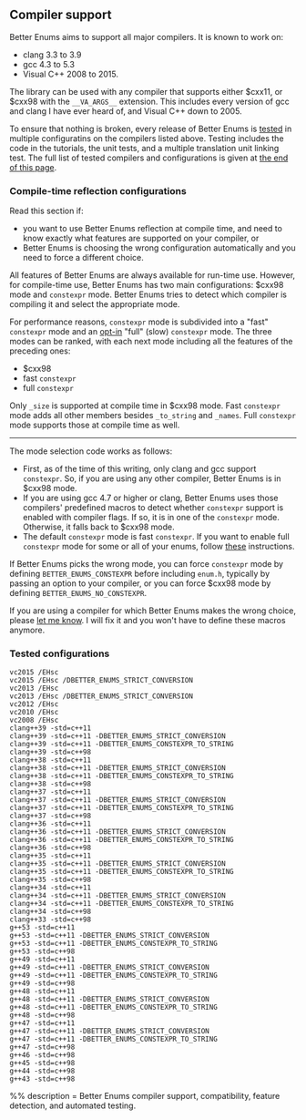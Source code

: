## Compiler support

Better Enums aims to support all major compilers. It is known to work on:

  - clang 3.3 to 3.9
  - gcc 4.3 to 5.3
  - Visual C++ 2008 to 2015.

The library can be used with any compiler that supports either $cxx11, or $cxx98
with the `__VA_ARGS__` extension. This includes every version of gcc and clang I
have ever heard of, and Visual C++ down to 2005.

To ensure that nothing is broken, every release of Better Enums is
[tested]($repo/tree/master/test) in multiple configuratins on the compilers
listed above. Testing includes the code in the tutorials, the unit tests, and a
multiple translation unit linking test. The full list of tested compilers and
configurations is given at [the end of this page](#TestedConfigurations).

### Compile-time reflection configurations

Read this section if:

  - you want to use Better Enums reflection at compile time, and need to know
    exactly what features are supported on your compiler, or
  - Better Enums is choosing the wrong configuration automatically and you need
    to force a different choice.

All features of Better Enums are always available for run-time use. However, for
compile-time use, Better Enums has two main configurations: $cxx98 mode and
`constexpr` mode. Better Enums tries to detect which compiler is compiling it
and select the appropriate mode.

For performance reasons, `constexpr` mode is subdivided into a "fast"
`constexpr` mode and an
[opt-in](${prefix}OptInFeatures.html#CompileTimeNameTrimming) "full" (slow)
`constexpr` mode. The three modes can be ranked, with each next mode including
all the features of the preceding ones:

  - $cxx98
  - fast `constexpr`
  - full `constexpr`

Only `_size` is supported at compile time in $cxx98 mode. Fast `constexpr` mode
adds all other members besides `_to_string` and `_names`. Full `constexpr` mode
supports those at compile time as well.

---

The mode selection code works as follows:

  - First, as of the time of this writing, only clang and gcc support
    `constexpr`. So, if you are using any other compiler, Better Enums is in
    $cxx98 mode.
  - If you are using gcc 4.7 or higher or clang, Better Enums uses those
    compilers' predefined macros to detect whether `constexpr` support is
    enabled with compiler flags. If so, it is in one of the `constexpr` mode.
    Otherwise, it falls back to $cxx98 mode.
  - The default `constexpr` mode is fast `constexpr`. If you want to enable
    full `constexpr` mode for some or all of your enums, follow
    [these](${prefix}OptInFeatures.html#CompileTimeNameTrimming) instructions.

If Better Enums picks the wrong mode, you can force `constexpr` mode by defining
`BETTER_ENUMS_CONSTEXPR` before including `enum.h`, typically by passing an
option to your compiler, or you can force $cxx98 mode by defining
`BETTER_ENUMS_NO_CONSTEXPR`.

If you are using a compiler for which Better Enums makes the wrong choice,
please [let me know](${prefix}Contact.html). I will fix it and you won't have to
define these macros anymore.

### Tested configurations

~~~comment
vc2015 /EHsc
vc2015 /EHsc /DBETTER_ENUMS_STRICT_CONVERSION
vc2013 /EHsc
vc2013 /EHsc /DBETTER_ENUMS_STRICT_CONVERSION
vc2012 /EHsc
vc2010 /EHsc
vc2008 /EHsc
clang++39 -std=c++11
clang++39 -std=c++11 -DBETTER_ENUMS_STRICT_CONVERSION
clang++39 -std=c++11 -DBETTER_ENUMS_CONSTEXPR_TO_STRING
clang++39 -std=c++98
clang++38 -std=c++11
clang++38 -std=c++11 -DBETTER_ENUMS_STRICT_CONVERSION
clang++38 -std=c++11 -DBETTER_ENUMS_CONSTEXPR_TO_STRING
clang++38 -std=c++98
clang++37 -std=c++11
clang++37 -std=c++11 -DBETTER_ENUMS_STRICT_CONVERSION
clang++37 -std=c++11 -DBETTER_ENUMS_CONSTEXPR_TO_STRING
clang++37 -std=c++98
clang++36 -std=c++11
clang++36 -std=c++11 -DBETTER_ENUMS_STRICT_CONVERSION
clang++36 -std=c++11 -DBETTER_ENUMS_CONSTEXPR_TO_STRING
clang++36 -std=c++98
clang++35 -std=c++11
clang++35 -std=c++11 -DBETTER_ENUMS_STRICT_CONVERSION
clang++35 -std=c++11 -DBETTER_ENUMS_CONSTEXPR_TO_STRING
clang++35 -std=c++98
clang++34 -std=c++11
clang++34 -std=c++11 -DBETTER_ENUMS_STRICT_CONVERSION
clang++34 -std=c++11 -DBETTER_ENUMS_CONSTEXPR_TO_STRING
clang++34 -std=c++98
clang++33 -std=c++98
g++53 -std=c++11
g++53 -std=c++11 -DBETTER_ENUMS_STRICT_CONVERSION
g++53 -std=c++11 -DBETTER_ENUMS_CONSTEXPR_TO_STRING
g++53 -std=c++98
g++49 -std=c++11
g++49 -std=c++11 -DBETTER_ENUMS_STRICT_CONVERSION
g++49 -std=c++11 -DBETTER_ENUMS_CONSTEXPR_TO_STRING
g++49 -std=c++98
g++48 -std=c++11
g++48 -std=c++11 -DBETTER_ENUMS_STRICT_CONVERSION
g++48 -std=c++11 -DBETTER_ENUMS_CONSTEXPR_TO_STRING
g++48 -std=c++98
g++47 -std=c++11
g++47 -std=c++11 -DBETTER_ENUMS_STRICT_CONVERSION
g++47 -std=c++11 -DBETTER_ENUMS_CONSTEXPR_TO_STRING
g++47 -std=c++98
g++46 -std=c++98
g++45 -std=c++98
g++44 -std=c++98
g++43 -std=c++98
~~~

%% description =
Better Enums compiler support, compatibility, feature detection, and automated
testing.
